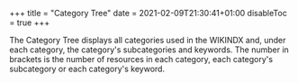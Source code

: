 +++
title = "Category Tree"
date = 2021-02-09T21:30:41+01:00
disableToc = true
+++

The Category Tree displays all categories used in the WIKINDX and, under each category, the category's subcategories and keywords. The number in brackets is the number of resources in each category, each category's subcategory or each category's keyword.
